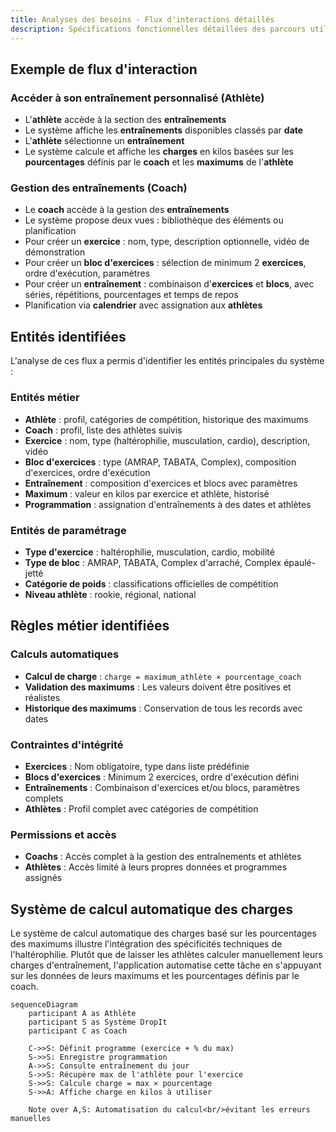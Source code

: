 ```yaml
---
title: Analyses des besoins - Flux d'interactions détaillés
description: Spécifications fonctionnelles détaillées des parcours utilisateurs pour DropIt
---
```


## Exemple de flux d'interaction

### Accéder à son entraînement personnalisé (Athlète)

- L'**athlète** accède à la section des **entraînements**
- Le système affiche les **entraînements** disponibles classés par **date**
- L'**athlète** sélectionne un **entraînement**
- Le système calcule et affiche les **charges** en kilos basées sur les **pourcentages** définis par le **coach** et les **maximums** de l'**athlète**

### Gestion des entraînements (Coach)

- Le **coach** accède à la gestion des **entraînements**
- Le système propose deux vues : bibliothèque des éléments ou planification
- Pour créer un **exercice** : nom, type, description optionnelle, vidéo de démonstration
- Pour créer un **bloc d'exercices** : sélection de minimum 2 **exercices**, ordre d'exécution, paramètres
- Pour créer un **entraînement** : combinaison d'**exercices** et **blocs**, avec séries, répétitions, pourcentages et temps de repos
- Planification via **calendrier** avec assignation aux **athlètes**

## Entités identifiées

L'analyse de ces flux a permis d'identifier les entités principales du système :

### Entités métier
- **Athlète** : profil, catégories de compétition, historique des maximums
- **Coach** : profil, liste des athlètes suivis
- **Exercice** : nom, type (haltérophilie, musculation, cardio), description, vidéo
- **Bloc d'exercices** : type (AMRAP, TABATA, Complex), composition d'exercices, ordre d'exécution
- **Entraînement** : composition d'exercices et blocs avec paramètres
- **Maximum** : valeur en kilos par exercice et athlète, historisé
- **Programmation** : assignation d'entraînements à des dates et athlètes

### Entités de paramétrage
- **Type d'exercice** : haltérophilie, musculation, cardio, mobilité
- **Type de bloc** : AMRAP, TABATA, Complex d'arraché, Complex épaulé-jetté
- **Catégorie de poids** : classifications officielles de compétition
- **Niveau athlète** : rookie, régional, national

## Règles métier identifiées

### Calculs automatiques
- **Calcul de charge** : `charge = maximum_athlète × pourcentage_coach`
- **Validation des maximums** : Les valeurs doivent être positives et réalistes
- **Historique des maximums** : Conservation de tous les records avec dates

### Contraintes d'intégrité
- **Exercices** : Nom obligatoire, type dans liste prédéfinie
- **Blocs d'exercices** : Minimum 2 exercices, ordre d'exécution défini
- **Entraînements** : Combinaison d'exercices et/ou blocs, paramètres complets
- **Athlètes** : Profil complet avec catégories de compétition

### Permissions et accès
- **Coachs** : Accès complet à la gestion des entraînements et athlètes
- **Athlètes** : Accès limité à leurs propres données et programmes assignés

## Système de calcul automatique des charges

Le système de calcul automatique des charges basé sur les pourcentages des maximums illustre l'intégration des spécificités techniques de l'haltérophilie. Plutôt que de laisser les athlètes calculer manuellement leurs charges d'entraînement, l'application automatise cette tâche en s'appuyant sur les données de leurs maximums et les pourcentages définis par le coach.

```mermaid
sequenceDiagram
    participant A as Athlète
    participant S as Système DropIt
    participant C as Coach
    
    C->>S: Définit programme (exercice + % du max)
    S->>S: Enregistre programmation
    A->>S: Consulte entraînement du jour
    S->>S: Récupère max de l'athlète pour l'exercice
    S->>S: Calcule charge = max × pourcentage
    S->>A: Affiche charge en kilos à utiliser
    
    Note over A,S: Automatisation du calcul<br/>évitant les erreurs manuelles
```